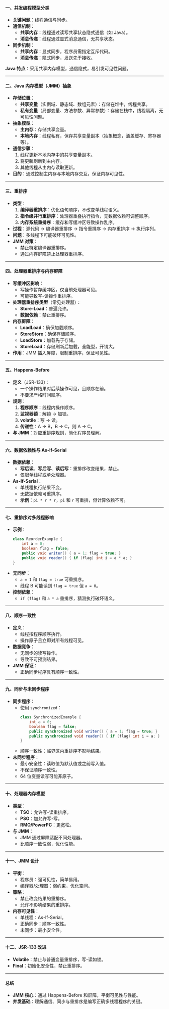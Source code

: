
#### 一、并发编程模型分类
- **关键问题**：线程通信与同步。
- **通信机制**：
  - **共享内存**：线程通过读写共享状态隐式通信（如 Java）。
  - **消息传递**：线程通过显式消息通信，无共享状态。
- **同步机制**：
  - **共享内存**：显式同步，程序员需指定互斥代码。
  - **消息传递**：隐式同步，发送先于接收。

**Java 特点**：采用共享内存模型，通信隐式，易引发可见性问题。

---

#### 二、Java 内存模型（JMM）抽象
- **存储位置**：
  - **共享变量**（实例域、静态域、数组元素）：存储在堆中，线程共享。
  - **私有变量**（局部变量、方法参数、异常参数）：存储在栈中，线程隔离，无可见性问题。
- **抽象模型**：
  - **主内存**：存储共享变量。
  - **本地内存**：线程私有，保存共享变量副本（抽象概念，涵盖缓存、寄存器等）。
- **通信步骤**：
  1. 线程更新本地内存中的共享变量副本。
  2. 将更新刷新到主内存。
  3. 其他线程从主内存读取更新。
- **目的**：通过控制主内存与本地内存交互，保证内存可见性。

---

#### 三、重排序
- **类型**：
  1. **编译器重排序**：优化语句顺序，不改变单线程语义。
  2. **指令级并行重排序**：处理器重叠执行指令，无数据依赖可调整顺序。
  3. **内存系统重排序**：缓存和写缓冲区导致操作乱序。
- **过程**：源代码 → 编译器重排序 → 指令重排序 → 内存重排序 → 执行序列。
- **问题**：多线程下可能破坏可见性。
- **JMM 对策**：
  - 禁止特定编译器重排序。
  - 通过内存屏障禁止处理器重排序。

---

#### 四、处理器重排序与内存屏障
- **写缓冲区影响**：
  - 写操作暂存缓冲区，仅当前处理器可见。
  - 可能导致写-读操作重排序。
- **处理器重排序类型**（常见处理器）：
  - **Store-Load**：普遍允许。
  - **数据依赖**：禁止重排序。
- **内存屏障**：
  - **LoadLoad**：确保加载顺序。
  - **StoreStore**：确保存储顺序。
  - **LoadStore**：加载先于存储。
  - **StoreLoad**：存储刷新后加载，全能型，开销大。
- **作用**：JMM 插入屏障，限制重排序，保证可见性。

---

#### 五、Happens-Before
- **定义**（JSR-133）：
  - 一个操作结果对后续操作可见，且顺序在前。
  - 不要求严格时间顺序。
- **规则**：
  1. **程序顺序**：线程内操作顺序。
  2. **监视器锁**：解锁 → 加锁。
  3. **volatile**：写 → 读。
  4. **传递性**：A → B，B → C，则 A → C。
- **与 JMM**：对应重排序规则，简化程序员理解。

---

#### 六、数据依赖性与 As-If-Serial
- **数据依赖**：
  - **写后读**、**写后写**、**读后写**：重排序改变结果，禁止。
  - 仅限单线程或单处理器。
- **As-If-Serial**：
  - 单线程执行结果不变。
  - 无数据依赖可重排序。
  - **示例**：`pi * r * r`，`pi` 和 `r` 可重排，但计算依赖不可。

---

#### 七、重排序对多线程影响
- **示例**：
  ```java
  class ReorderExample {
      int a = 0;
      boolean flag = false;
      public void writer() { a = 1; flag = true; }
      public void reader() { if (flag) int i = a * a; }
  }
  ```
- **无同步**：
  - `a = 1` 和 `flag = true` 可重排序。
  - 线程 B 可能读到 `flag = true` 但 `a = 0`。
- **控制依赖**：
  - `if (flag)` 和 `a * a` 重排序，猜测执行破坏语义。

---

#### 八、顺序一致性
- **定义**：
  - 线程按程序顺序执行。
  - 操作原子且立即对所有线程可见。
- **数据竞争**：
  - 无同步的读写操作。
  - 导致不可预测结果。
- **JMM 保证**：
  - 正确同步程序具有顺序一致性。

---

#### 九、同步与未同步程序
- **同步程序**：
  - 使用 `synchronized`：
    ```java
    class SynchronizedExample {
        int a = 0;
        boolean flag = false;
        public synchronized void writer() { a = 1; flag = true; }
        public synchronized void reader() { if (flag) int i = a; }
    }
    ```
  - 顺序一致性：临界区内重排序不影响结果。
- **未同步程序**：
  - 最小安全性：读取值为默认值或之前写入值。
  - 不保证顺序一致性。
  - 64 位变量读写可能非原子。

---

#### 十、处理器内存模型
- **类型**：
  - **TSO**：允许写-读重排序。
  - **PSO**：加允许写-写。
  - **RMO/PowerPC**：更宽松。
- **与 JMM**：
  - JMM 通过屏障适配不同处理器。
  - 比顺序一致性弱，优化性能。

---

#### 十一、JMM 设计
- **平衡**：
  - 程序员：强可见性，简单易用。
  - 编译器/处理器：弱约束，优化空间。
- **策略**：
  - 禁止改变结果的重排序。
  - 允许不影响结果的重排序。
- **内存可见性**：
  - 单线程：As-If-Serial。
  - 正确同步：顺序一致性。
  - 未同步：最小安全性。

---

#### 十二、JSR-133 改进
- **Volatile**：禁止与普通变量重排序，写-读如锁。
- **Final**：初始化安全性，禁止重排序。

---

#### 总结
- **JMM 核心**：通过 Happens-Before 和屏障，平衡可见性与性能。
- **并发基础**：理解通信、同步与重排序是编写正确多线程程序的关键。